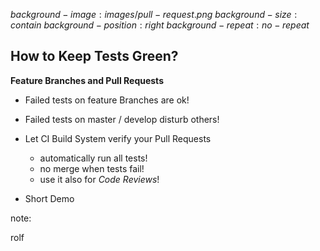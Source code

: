 $background-image:images/pull-request.png$
$background-size:contain$
$background-position: right$
$background-repeat:no-repeat$

## How to Keep Tests Green?

**Feature Branches and Pull Requests**

* Failed tests on feature Branches are ok!
* Failed tests on master / develop disturb others!

* Let CI Build System verify your Pull Requests 
   * automatically run all tests!
   * no merge when tests fail!
   * use it also for _Code Reviews_!
   
* Short Demo      
         
note:

rolf